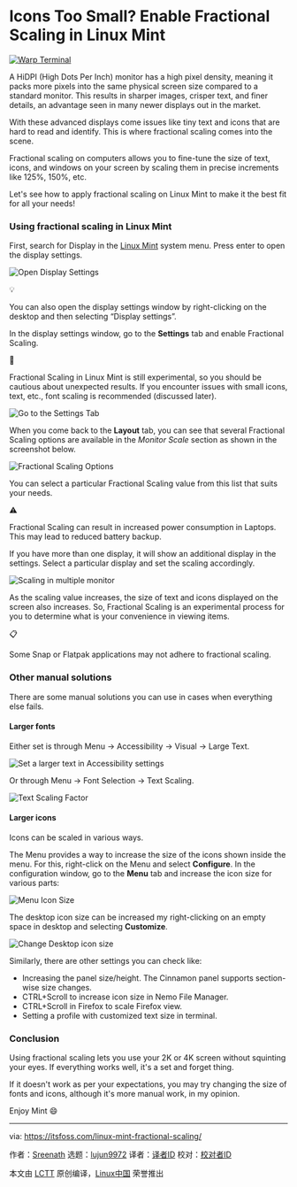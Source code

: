 [#]: subject: "Icons Too Small? Enable Fractional Scaling in Linux Mint"
[#]: via: "https://itsfoss.com/linux-mint-fractional-scaling/"
[#]: author: "Sreenath https://itsfoss.com/author/sreenath/"
[#]: collector: "lujun9972/lctt-scripts-1705972010"
[#]: translator: " "
[#]: reviewer: " "
[#]: publisher: " "
[#]: url: " "

Icons Too Small? Enable Fractional Scaling in Linux Mint
======

[![Warp Terminal][1]][2]

A HiDPI (High Dots Per Inch) monitor has a high pixel density, meaning it packs more pixels into the same physical screen size compared to a standard monitor. This results in sharper images, crisper text, and finer details, an advantage seen in many newer displays out in the market.

With these advanced displays come issues like tiny text and icons that are hard to read and identify. This is where fractional scaling comes into the scene.

Fractional scaling on computers allows you to fine-tune the size of text, icons, and windows on your screen by scaling them in precise increments like 125%, 150%, etc.

Let's see how to apply fractional scaling on Linux Mint to make it the best fit for all your needs!

### Using fractional scaling in Linux Mint

First, search for Display in the [Linux Mint][3] system menu. Press enter to open the display settings.

![Open Display Settings][4]

💡

You can also open the display settings window by right-clicking on the desktop and then selecting “Display settings”.

In the display settings window, go to the **Settings** tab and enable Fractional Scaling.

🚧

Fractional Scaling in Linux Mint is still experimental, so you should be cautious about unexpected results. If you encounter issues with small icons, text, etc., font scaling is recommended (discussed later).

![Go to the Settings Tab][5]

When you come back to the **Layout** tab, you can see that several Fractional Scaling options are available in the _Monitor Scale_ section as shown in the screenshot below.

![Fractional Scaling Options][6]

You can select a particular Fractional Scaling value from this list that suits your needs.

⚠️

Fractional Scaling can result in increased power consumption in Laptops. This may lead to reduced battery backup.

If you have more than one display, it will show an additional display in the settings. Select a particular display and set the scaling accordingly.

![Scaling in multiple monitor][7]

As the scaling value increases, the size of text and icons displayed on the screen also increases. So, Fractional Scaling is an experimental process for you to determine what is your convenience in viewing items.

📋

Some Snap or Flatpak applications may not adhere to fractional scaling.

### Other manual solutions

There are some manual solutions you can use in cases when everything else fails.

#### Larger fonts

Either set is through Menu → Accessibility → Visual → Large Text.

![Set a larger text in Accessibility settings][8]

Or through Menu → Font Selection → Text Scaling.

![Text Scaling Factor][9]

#### Larger icons

Icons can be scaled in various ways.

The Menu provides a way to increase the size of the icons shown inside the menu. For this, right-click on the Menu and select **Configure**. In the configuration window, go to the **Menu** tab and increase the icon size for various parts:

![Menu Icon Size][10]

The desktop icon size can be increased my right-clicking on an empty space in desktop and selecting **Customize**.

![Change Desktop icon size][11]

Similarly, there are other settings you can check like:

  * Increasing the panel size/height. The Cinnamon panel supports section-wise size changes.
  * CTRL+Scroll to increase icon size in Nemo File Manager.
  * CTRL+Scroll in Firefox to scale Firefox view.
  * Setting a profile with customized text size in terminal.



### Conclusion

Using fractional scaling lets you use your 2K or 4K screen without squinting your eyes. If everything works well, it's a set and forget thing.

If it doesn't work as per your expectations, you may try changing the size of fonts and icons, although it's more manual work, in my opinion.

Enjoy Mint 😄

--------------------------------------------------------------------------------

via: https://itsfoss.com/linux-mint-fractional-scaling/

作者：[Sreenath][a]
选题：[lujun9972][b]
译者：[译者ID](https://github.com/译者ID)
校对：[校对者ID](https://github.com/校对者ID)

本文由 [LCTT](https://github.com/LCTT/TranslateProject) 原创编译，[Linux中国](https://linux.cn/) 荣誉推出

[a]: https://itsfoss.com/author/sreenath/
[b]: https://github.com/lujun9972
[1]: https://itsfoss.com/assets/images/warp-terminal.webp
[2]: https://www.warp.dev?utm_source=its_foss&utm_medium=display&utm_campaign=linux_launch
[3]: https://linuxmint.com/
[4]: https://itsfoss.com/content/images/2024/09/search-and-open-display-settings-from-Linux-mint-start-menu.png
[5]: https://itsfoss.com/content/images/2024/09/go-to-the-settings-tab-in-display-settings.png
[6]: https://itsfoss.com/content/images/2024/09/several-fractional-scaling-options-are-available-in-display-settings.png
[7]: https://itsfoss.com/content/images/2024/09/multi-monitor-scaling-linux-mint.png
[8]: https://itsfoss.com/content/images/2024/09/larger-text-in-linux-mint-accessibilty-settings.png
[9]: https://itsfoss.com/content/images/2024/09/set-the-font-scale-value.png
[10]: https://itsfoss.com/content/images/2024/09/set-the-cinnamon-menu-icon-size.png
[11]: https://itsfoss.com/content/images/2024/09/change-desktop-icon-size.png

